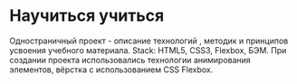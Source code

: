 <h1>Научиться учиться</h1>
Одностраничный проект - описание технологий , методик и принципов усвоения учебного материала.
Stack: HTML5, CSS3, Flexbox, БЭМ.
При создании проекта использовались технологии анимирования элементов, вёрстка с использованием CSS Flexbox.

